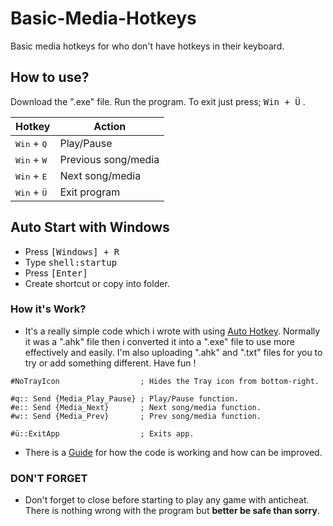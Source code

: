 # Basic-Media-Hotkeys
Basic media hotkeys for who don't have hotkeys in their keyboard.

## How to use?
Download the ".exe" file. Run the program. To exit just press; <kbd>Win + Ü</kbd> .

| Hotkey | Action |
| ------ | ------ |
| <kbd>Win</kbd> + <kbd>Q</kbd>  | Play/Pause |
| <kbd>Win</kbd> + <kbd>W</kbd>  | Previous song/media |
| <kbd>Win</kbd> + <kbd>E</kbd>  | Next song/media |
| <kbd>Win</kbd> + <kbd>Ü</kbd>  | Exit program |

## Auto Start with Windows
 * Press <kbd>[Windows] + R</kbd>
 * Type <kbd> shell:startup
 * Press <kbd>[Enter]</kbd>
 * Create shortcut or copy into folder.
  
### How it's Work?
 * It's a really simple code which i wrote with using [Auto Hotkey](https://www.autohotkey.com). Normally it was a ".ahk" file then i converted it into a ".exe" file to use more effectively and easily. I'm also uploading ".ahk" and ".txt" files for you to try or add something different. Have fun !
  ```
  #NoTrayIcon                  ; Hides the Tray icon from bottom-right.

  #q:: Send {Media_Play_Pause} ; Play/Pause function.
  #e:: Send {Media_Next}       ; Next song/media function.
  #w:: Send {Media_Prev}       ; Prev song/media function.

  #ü::ExitApp                  ; Exits app.
  ```
* There is a [Guide](https://www.autohotkey.com/docs/commands/Send.htm) for how the code is working and how can be improved.
  
### DON'T FORGET
 * Don't forget to close before starting to play any game with anticheat. There is nothing wrong with the program but **better be safe than sorry**.
